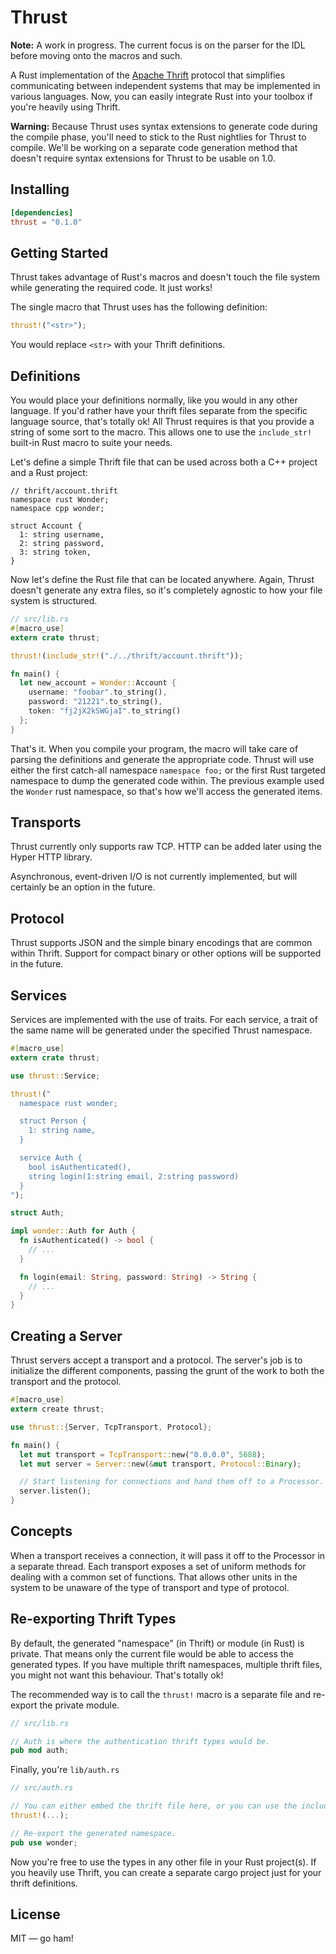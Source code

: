 # Thrust

**Note:** A work in progress. The current focus is on the parser for the IDL before moving onto the macros and such.

A Rust implementation of the [Apache Thrift](https://thrift.apache.org/) protocol that simplifies communicating between independent systems that may be implemented in various languages. Now, you can easily integrate Rust into your toolbox if you're heavily using Thrift.

**Warning:** Because Thrust uses syntax extensions to generate code during the compile phase, you'll need to stick to the Rust nightlies for Thrust to compile. We'll be working on a separate code generation method that doesn't require syntax extensions for Thrust to be usable on 1.0.

## Installing

```toml
[dependencies]
thrust = "0.1.0"
```

## Getting Started

Thrust takes advantage of Rust's macros and doesn't touch the file system while generating the required code. It just works!

The single macro that Thrust uses has the following definition:

```rust
thrust!("<str>");
```

You would replace `<str>` with your Thrift definitions.

## Definitions

You would place your definitions normally, like you would in any other language. If you'd rather have your thrift files separate from the specific language source, that's totally ok! All Thrust requires is that you provide a string of some sort to the macro. This allows one to use the `include_str!` built-in Rust macro to suite your needs.

Let's define a simple Thrift file that can be used across both a C++ project and a Rust project:

```thrift
// thrift/account.thrift
namespace rust Wonder;
namespace cpp wonder;

struct Account {
  1: string username,
  2: string password,
  3: string token,
}
```

Now let's define the Rust file that can be located anywhere. Again, Thrust doesn't generate any extra files, so it's completely agnostic to how your file system is structured.

```rust
// src/lib.rs
#[macro_use]
extern crate thrust;

thrust!(include_str!("./../thrift/account.thrift"));

fn main() {
  let new_account = Wonder::Account {
    username: "foobar".to_string(),
    password: "21221".to_string(),
    token: "fj2jX2kSWGjaI".to_string()
  };
}
```

That's it. When you compile your program, the macro will take care of parsing the definitions and generate the appropriate code. Thrust will use either the first catch-all namespace `namespace foo;` or the first Rust targeted namespace to dump the generated code within. The previous example used the `Wonder` rust namespace, so that's how we'll access the generated items.

## Transports

Thrust currently only supports raw TCP. HTTP can be added later using the Hyper HTTP library.

Asynchronous, event-driven I/O is not currently implemented, but will certainly be an option in the future.

## Protocol

Thrust supports JSON and the simple binary encodings that are common within Thrift. Support for compact binary or other options will be supported in the future.

## Services

Services are implemented with the use of traits. For each service, a trait of the same name will be generated under the specified Thrust namespace.

```rust
#[macro_use]
extern crate thrust;

use thrust::Service;

thrust!("
  namespace rust wonder;

  struct Person {
    1: string name,
  }

  service Auth {
    bool isAuthenticated(),
    string login(1:string email, 2:string password)
  }
");

struct Auth;

impl wonder::Auth for Auth {
  fn isAuthenticated() -> bool {
    // ...
  }

  fn login(email: String, password: String) -> String {
    // ...
  }
}
```

## Creating a Server

Thrust servers accept a transport and a protocol. The server's job is to initialize the different components, passing the grunt of the work to both the transport and the protocol.

```rust
#[macro_use]
extern create thrust;

use thrust::{Server, TcpTransport, Protocol};

fn main() {
  let mut transport = TcpTransport::new("0.0.0.0", 5688);
  let mut server = Server::new(&mut transport, Protocol::Binary);

  // Start listening for connections and hand them off to a Processor.
  server.listen();
}
```

## Concepts

When a transport receives a connection, it will pass it off to the Processor in a separate thread. Each transport exposes a set of uniform methods for dealing with a common set of functions. That allows other units in the system to be unaware of the type of transport and type of protocol.

## Re-exporting Thrift Types

By default, the generated "namespace" (in Thrift) or module (in Rust) is private. That means only the current file would be able to access the generated types. If you have multiple thrift namespaces, multiple thrift files, you might not want this behaviour. That's totally ok!

The recommended way is to call the `thrust!` macro is a separate file and re-export the private module.

```rust
// src/lib.rs

// Auth is where the authentication thrift types would be.
pub mod auth;
```

Finally, you're `lib/auth.rs`

```rust
// src/auth.rs

// You can either embed the thrift file here, or you can use the include_str! macro.
thrust!(...);

// Re-export the generated namespace.
pub use wonder;
```

Now you're free to use the types in any other file in your Rust project(s). If you heavily use Thrift, you can create a separate cargo project just for your thrift definitions.

## License

MIT &mdash; go ham!
